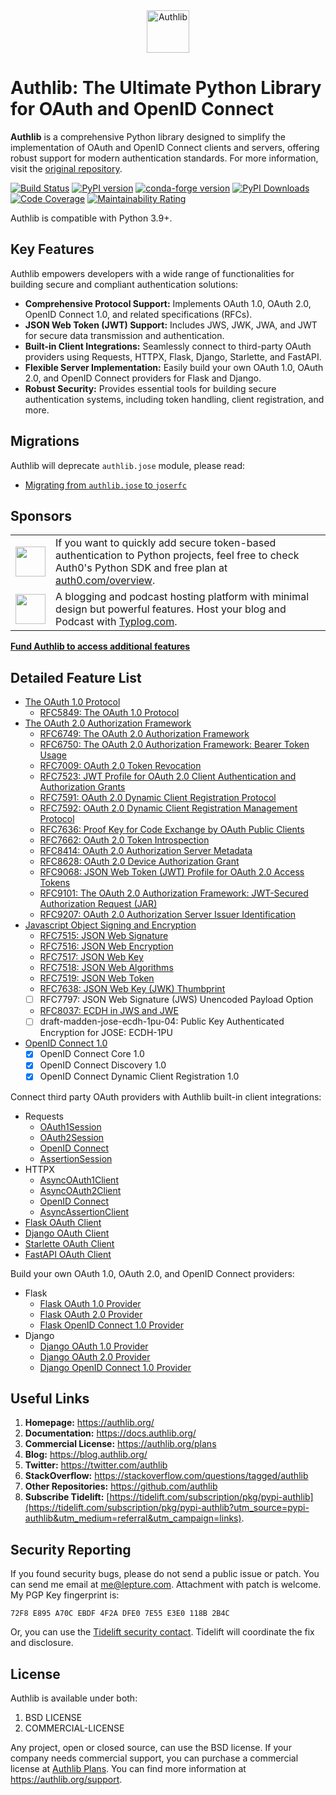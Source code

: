 <div align="center">

<picture>
  <source media="(prefers-color-scheme: dark)" srcset="docs/_static/dark-logo.svg" />
  <img alt="Authlib" src="docs/_static/light-logo.svg" height="68" />
</picture>

</div>

# Authlib: The Ultimate Python Library for OAuth and OpenID Connect

**Authlib** is a comprehensive Python library designed to simplify the implementation of OAuth and OpenID Connect clients and servers, offering robust support for modern authentication standards. For more information, visit the [original repository](https://github.com/authlib/authlib).

[![Build Status](https://github.com/authlib/authlib/workflows/tests/badge.svg)](https://github.com/authlib/authlib/actions)
[![PyPI version](https://img.shields.io/pypi/v/authlib.svg)](https://pypi.org/project/authlib)
[![conda-forge version](https://img.shields.io/conda/v/conda-forge/authlib.svg?label=conda-forge&colorB=0090ff)](https://anaconda.org/conda-forge/authlib)
[![PyPI Downloads](https://static.pepy.tech/badge/authlib/month)](https://pepy.tech/projects/authlib)
[![Code Coverage](https://codecov.io/gh/authlib/authlib/graph/badge.svg?token=OWTdxAIsPI)](https://codecov.io/gh/authlib/authlib)
[![Maintainability Rating](https://sonarcloud.io/api/project_badges/measure?project=authlib_authlib&metric=sqale_rating)](https://sonarcloud.io/summary/new_code?id=authlib_authlib)

Authlib is compatible with Python 3.9+.

## Key Features

Authlib empowers developers with a wide range of functionalities for building secure and compliant authentication solutions:

*   **Comprehensive Protocol Support:** Implements OAuth 1.0, OAuth 2.0, OpenID Connect 1.0, and related specifications (RFCs).
*   **JSON Web Token (JWT) Support:** Includes JWS, JWK, JWA, and JWT for secure data transmission and authentication.
*   **Built-in Client Integrations:**  Seamlessly connect to third-party OAuth providers using Requests, HTTPX, Flask, Django, Starlette, and FastAPI.
*   **Flexible Server Implementation:** Easily build your own OAuth 1.0, OAuth 2.0, and OpenID Connect providers for Flask and Django.
*   **Robust Security:**  Provides essential tools for building secure authentication systems, including token handling, client registration, and more.

## Migrations

Authlib will deprecate `authlib.jose` module, please read:

- [Migrating from `authlib.jose` to `joserfc`](https://jose.authlib.org/en/dev/migrations/authlib/)

## Sponsors

<table>
<tr>
<td><img align="middle" width="48" src="https://cdn.auth0.com/website/website/favicons/auth0-favicon.svg"></td>
<td>If you want to quickly add secure token-based authentication to Python projects, feel free to check Auth0's Python SDK and free plan at <a href="https://auth0.com/overview?utm_source=GHsponsor&utm_medium=GHsponsor&utm_campaign=authlib&utm_content=auth">auth0.com/overview</a>.</td>
</tr>
<tr>
<td><img align="middle" width="48" src="https://typlog.com/assets/icon-white.svg"></td>
<td>A blogging and podcast hosting platform with minimal design but powerful features. Host your blog and Podcast with <a href="https://typlog.com/">Typlog.com</a>.
</td>
</tr>
</table>

[**Fund Authlib to access additional features**](https://docs.authlib.org/en/latest/community/funding.html)

## Detailed Feature List

*   [The OAuth 1.0 Protocol](https://docs.authlib.org/en/latest/basic/oauth1.html)
    *   [RFC5849: The OAuth 1.0 Protocol](https://docs.authlib.org/en/latest/specs/rfc5849.html)
*   [The OAuth 2.0 Authorization Framework](https://docs.authlib.org/en/latest/basic/oauth2.html)
    *   [RFC6749: The OAuth 2.0 Authorization Framework](https://docs.authlib.org/en/latest/specs/rfc6749.html)
    *   [RFC6750: The OAuth 2.0 Authorization Framework: Bearer Token Usage](https://docs.authlib.org/en/latest/specs/rfc6750.html)
    *   [RFC7009: OAuth 2.0 Token Revocation](https://docs.authlib.org/en/latest/specs/rfc7009.html)
    *   [RFC7523: JWT Profile for OAuth 2.0 Client Authentication and Authorization Grants](https://docs.authlib.org/en/latest/specs/rfc7523.html)
    *   [RFC7591: OAuth 2.0 Dynamic Client Registration Protocol](https://docs.authlib.org/en/latest/specs/rfc7591.html)
    *   [RFC7592: OAuth 2.0 Dynamic Client Registration Management Protocol](https://docs.authlib.org/en/latest/specs/rfc7592.html)
    *   [RFC7636: Proof Key for Code Exchange by OAuth Public Clients](https://docs.authlib.org/en/latest/specs/rfc7636.html)
    *   [RFC7662: OAuth 2.0 Token Introspection](https://docs.authlib.org/en/latest/specs/rfc7662.html)
    *   [RFC8414: OAuth 2.0 Authorization Server Metadata](https://docs.authlib.org/en/latest/specs/rfc8414.html)
    *   [RFC8628: OAuth 2.0 Device Authorization Grant](https://docs.authlib.org/en/latest/specs/rfc8628.html)
    *   [RFC9068: JSON Web Token (JWT) Profile for OAuth 2.0 Access Tokens](https://docs.authlib.org/en/latest/specs/rfc9068.html)
    *   [RFC9101: The OAuth 2.0 Authorization Framework: JWT-Secured Authorization Request (JAR)](https://docs.authlib.org/en/latest/specs/rfc9101.html)
    *   [RFC9207: OAuth 2.0 Authorization Server Issuer Identification](https://docs.authlib.org/en/latest/specs/rfc9207.html)
*   [Javascript Object Signing and Encryption](https://docs.authlib.org/en/latest/jose/index.html)
    *   [RFC7515: JSON Web Signature](https://docs.authlib.org/en/latest/jose/jws.html)
    *   [RFC7516: JSON Web Encryption](https://docs.authlib.org/en/latest/jose/jwe.html)
    *   [RFC7517: JSON Web Key](https://docs.authlib.org/en/latest/jose/jwk.html)
    *   [RFC7518: JSON Web Algorithms](https://docs.authlib.org/en/latest/specs/rfc7518.html)
    *   [RFC7519: JSON Web Token](https://docs.authlib.org/en/latest/jose/jwt.html)
    *   [RFC7638: JSON Web Key (JWK) Thumbprint](https://docs.authlib.org/en/latest/specs/rfc7638.html)
    *   [ ] RFC7797: JSON Web Signature (JWS) Unencoded Payload Option
    *   [RFC8037: ECDH in JWS and JWE](https://docs.authlib.org/en/latest/specs/rfc8037.html)
    *   [ ] draft-madden-jose-ecdh-1pu-04: Public Key Authenticated Encryption for JOSE: ECDH-1PU
*   [OpenID Connect 1.0](https://docs.authlib.org/en/latest/specs/oidc.html)
    *   [x] OpenID Connect Core 1.0
    *   [x] OpenID Connect Discovery 1.0
    *   [x] OpenID Connect Dynamic Client Registration 1.0

Connect third party OAuth providers with Authlib built-in client integrations:

*   Requests
    *   [OAuth1Session](https://docs.authlib.org/en/latest/client/requests.html#requests-oauth-1-0)
    *   [OAuth2Session](https://docs.authlib.org/en/latest/client/requests.html#requests-oauth-2-0)
    *   [OpenID Connect](https://docs.authlib.org/en/latest/client/requests.html#requests-openid-connect)
    *   [AssertionSession](https://docs.authlib.org/en/latest/client/requests.html#requests-service-account)
*   HTTPX
    *   [AsyncOAuth1Client](https://docs.authlib.org/en/latest/client/httpx.html#httpx-oauth-1-0)
    *   [AsyncOAuth2Client](https://docs.authlib.org/en/latest/client/httpx.html#httpx-oauth-2-0)
    *   [OpenID Connect](https://docs.authlib.org/en/latest/client/httpx.html#httpx-oauth-2-0)
    *   [AsyncAssertionClient](https://docs.authlib.org/en/latest/client/httpx.html#async-service-account)
*   [Flask OAuth Client](https://docs.authlib.org/en/latest/client/flask.html)
*   [Django OAuth Client](https://docs.authlib.org/en/latest/client/django.html)
*   [Starlette OAuth Client](https://docs.authlib.org/en/latest/client/starlette.html)
*   [FastAPI OAuth Client](https://docs.authlib.org/en/latest/client/fastapi.html)

Build your own OAuth 1.0, OAuth 2.0, and OpenID Connect providers:

*   Flask
    *   [Flask OAuth 1.0 Provider](https://docs.authlib.org/en/latest/flask/1/)
    *   [Flask OAuth 2.0 Provider](https://docs.authlib.org/en/latest/flask/2/)
    *   [Flask OpenID Connect 1.0 Provider](https://docs.authlib.org/en/latest/flask/2/openid-connect.html)
*   Django
    *   [Django OAuth 1.0 Provider](https://docs.authlib.org/en/latest/django/1/)
    *   [Django OAuth 2.0 Provider](https://docs.authlib.org/en/latest/django/2/)
    *   [Django OpenID Connect 1.0 Provider](https://docs.authlib.org/en/latest/django/2/openid-connect.html)

## Useful Links

1.  **Homepage:** <https://authlib.org/>
2.  **Documentation:** <https://docs.authlib.org/>
3.  **Commercial License:** <https://authlib.org/plans>
4.  **Blog:** <https://blog.authlib.org/>
5.  **Twitter:** <https://twitter.com/authlib>
6.  **StackOverflow:** <https://stackoverflow.com/questions/tagged/authlib>
7.  **Other Repositories:** <https://github.com/authlib>
8.  **Subscribe Tidelift:** [https://tidelift.com/subscription/pkg/pypi-authlib](https://tidelift.com/subscription/pkg/pypi-authlib?utm_source=pypi-authlib&utm_medium=referral&utm_campaign=links).

## Security Reporting

If you found security bugs, please do not send a public issue or patch.
You can send me email at <me@lepture.com>. Attachment with patch is welcome.
My PGP Key fingerprint is:

```
72F8 E895 A70C EBDF 4F2A DFE0 7E55 E3E0 118B 2B4C
```

Or, you can use the [Tidelift security contact](https://tidelift.com/security).
Tidelift will coordinate the fix and disclosure.

## License

Authlib is available under both:

1.  BSD LICENSE
2.  COMMERCIAL-LICENSE

Any project, open or closed source, can use the BSD license.
If your company needs commercial support, you can purchase a commercial license at
[Authlib Plans](https://authlib.org/plans). You can find more information at
<https://authlib.org/support>.